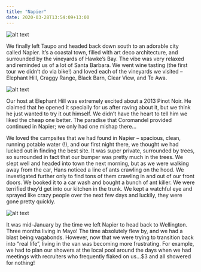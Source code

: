```yaml
---
title: "Napier"
date: 2020-03-28T13:54:09+13:00
---
```


![alt text](https://res.cloudinary.com/dqsylhojv/image/upload/w_700,q_auto/v1585363325/hanswustrack.com/napier/IMG_9086_afklj5.jpg "Napier")

We finally left Taupo and headed back down south to an adorable city called Napier. It’s a coastal town, filled with art deco architecture, and surrounded by the vineyards of Hawke’s Bay. The vibe was very relaxed and reminded us of a lot of Santa Barbara. We went wine tasting (the first tour we didn’t do via bike!) and loved each of the vineyards we visited – Elephant Hill, Craggy Range, Black Barn, Clear View, and Te Awa. 

![alt text](https://res.cloudinary.com/dqsylhojv/image/upload/w_700,q_auto/v1585358199/hanswustrack.com/napier/IMG_7977_jb3qe0.jpg "Craggy Range")

Our host at Elephant Hill was extremely excited about a 2013 Pinot Noir. He claimed that he opened it specially for us after raving about it, but we think he just wanted to try it out himself. We didn’t have the heart to tell him we liked the cheap one better. The paradise that Coromandel provided continued in Napier; we only had one mishap there…

We loved the campsites that we had found in Napier – spacious, clean, running potable water (!), and our first night there, we thought we had lucked out in finding the best site. It was super private, surrounded by trees, so surrounded in fact that our bumper was pretty much in the trees. We slept well and headed into town the next morning, but as we were walking away from the car, Hans noticed a line of ants crawling on the hood. We investigated further only to find tons of them crawling in and out of our front doors. We booked it to a car wash and bought a bunch of ant killer. We were terrified they’d get into our kitchen in the trunk. We kept a watchful eye and sprayed like crazy people over the next few days and luckily, they were gone pretty quickly.

![alt text](https://res.cloudinary.com/dqsylhojv/image/upload/h_0.25,q_auto/v1585360231/hanswustrack.com/napier/IMG_7972_djehzk.jpg "Cheers to no ants!")

It was mid-January by the time we left Napier to head back to Wellington. Three months living in Mayo! The time absolutely flew by, and we had a blast being vagabonds. However, now that we were trying to transition back into “real life”, living in the van was becoming more frustrating. For example, we had to plan our showers at the local pool around the days when we had meetings with recruiters who frequently flaked on us…$3 and all showered for nothing!
